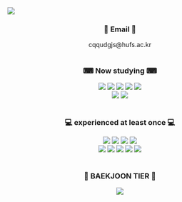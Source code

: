 <img src="https://capsule-render.vercel.app/api?type=waving&color=random&height=300&section=header&text=Starving%20Developer%20&fontSize=90"/>
<br>

<div align="center">
<h3>  &#128238; Email &#128238; </h3>
cqqudgjs@hufs.ac.kr
</div>
<br>

<h3 align="center">&#9000; Now studying &#9000; </h3>
<div align="center">
<img src = "https://img.shields.io/badge/python-3670A0?style=for-the-badge&logo=python&logoColor=ffdd54"/>
<img src = "https://img.shields.io/badge/java-%23ED8B00.svg?style=for-the-badge&logo=java&logoColor=white"/>
<img src = "https://img.shields.io/badge/spring-%236DB33F.svg?style=for-the-badge&logo=spring&logoColor=white"/>
<img src = "https://img.shields.io/badge/Thymeleaf-%23005C0F.svg?style=for-the-badge&logo=Thymeleaf&logoColor=white"/>
<img src = "https://img.shields.io/badge/markdown-%23000000.svg?style=for-the-badge&logo=markdown&logoColor=white"/>
<br>
<img src = "https://img.shields.io/badge/pycharm-143?style=for-the-badge&logo=pycharm&logoColor=black&color=black&labelColor=green"/>
<img src = "https://img.shields.io/badge/IntelliJIDEA-000000.svg?style=for-the-badge&logo=intellij-idea&logoColor=white"/>
</div>
<br>

<h3 align="center"> &#128187; experienced at least once &#128187; </h3>
<div align="center">
<img src = "https://img.shields.io/badge/c-%2300599C.svg?style=for-the-badge&logo=c&logoColor=white"/>
<img src = "https://img.shields.io/badge/mysql-%2300f.svg?style=for-the-badge&logo=mysql&logoColor=white"/>
<img src = "https://img.shields.io/badge/html5-%23E34F26.svg?style=for-the-badge&logo=html5&logoColor=white"/>
<img src = "https://img.shields.io/badge/css3-%231572B6.svg?style=for-the-badge&logo=css3&logoColor=white"/>
<br>
<img src = "https://img.shields.io/badge/Visual%20Studio-5C2D91.svg?style=for-the-badge&logo=visual-studio&logoColor=white"/>
<img src = "https://img.shields.io/badge/Visual%20Studio%20Code-0078d7.svg?style=for-the-badge&logo=visual-studio-code&logoColor=white"/>
<img src = "https://img.shields.io/badge/Eclipse-FE7A16.svg?style=for-the-badge&logo=Eclipse&logoColor=white"/>
<img src = "https://img.shields.io/badge/jupyter-%23FA0F00.svg?style=for-the-badge&logo=jupyter&logoColor=white"/>
<img src = "https://img.shields.io/badge/Linux-FCC624?style=for-the-badge&logo=linux&logoColor=black"/>
</div>
<br>

<h3 align="center">💎 BAEKJOON TIER 💎</h3>
<p align="center"><img align='center' src="http://mazassumnida.wtf/api/v2/generate_badge?boj=cqqudgjs"></p>
<br>
